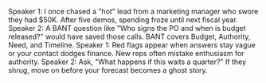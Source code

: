 Speaker 1: I once chased a "hot" lead from a marketing manager who swore they had $50K. After five demos, spending froze until next fiscal year.
Speaker 2: A BANT question like "Who signs the PO and when is budget released?" would have saved those calls. BANT covers Budget, Authority, Need, and Timeline.
Speaker 1: Red flags appear when answers stay vague or your contact dodges finance. New reps often mistake enthusiasm for authority.
Speaker 2: Ask, "What happens if this waits a quarter?" If they shrug, move on before your forecast becomes a ghost story.

